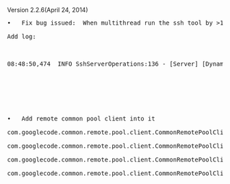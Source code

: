Version 2.2.6(April 24, 2014)

<pre>
•   Fix bug issued:  When multithread run the ssh tool by >10 threads will popup exception: the root cause is linux’s SSHD only allow 10 channel for every session, so fix it:  if found the opened session using channel >10, will new one new session.<br>
Add log:<br>
<br>
08:48:50,474  INFO SshServerOperations:136 - [Server] [Dynamic Update IP-Session Map]<br>
<br>
<br>
<br>
•   Add remote common pool client into it<br>
com.googlecode.common.remote.pool.client.CommonRemotePoolClient.CommonRemotePoolClient(String)<br>
com.googlecode.common.remote.pool.client.CommonRemotePoolClient.borrowObject(Class)<br>
com.googlecode.common.remote.pool.client.CommonRemotePoolClient.returnObject(Object)<br>
com.googlecode.common.remote.pool.client.CommonRemotePoolClient.addObject(Object...)<br>
<br>
</pre>
